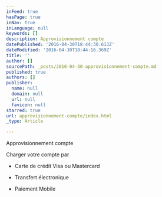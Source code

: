```yaml
---
inFeed: true
hasPage: true
inNav: true
inLanguage: null
keywords: []
description: Approvisionnement compte
datePublished: '2016-04-30T18:44:30.613Z'
dateModified: '2016-04-30T18:44:16.369Z'
title: ''
author: []
sourcePath: _posts/2016-04-30-approvisionnement-compte.md
published: true
authors: []
publisher:
  name: null
  domain: null
  url: null
  favicon: null
starred: true
url: approvisionnement-compte/index.html
_type: Article

---
```

Approvisionnement compte

Charger votre compte par 

- Carte de crédit Visa ou Mastercard

- Transfert électronique

- Paiement Mobile